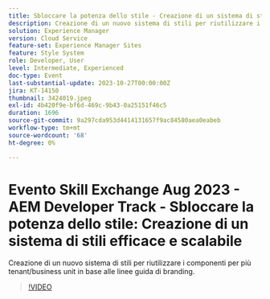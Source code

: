 ```yaml
---
title: Sbloccare la potenza dello stile - Creazione di un sistema di stili efficace e scalabile
description: Creazione di un nuovo sistema di stili per riutilizzare i componenti per più tenant/business unit in base alle linee guida di branding.
solution: Experience Manager
version: Cloud Service
feature-set: Experience Manager Sites
feature: Style System
role: Developer, User
level: Intermediate, Experienced
doc-type: Event
last-substantial-update: 2023-10-27T00:00:00Z
jira: KT-14150
thumbnail: 3424019.jpeg
exl-id: 4b420f9e-bf6d-469c-9b43-0a25151f46c5
duration: 1696
source-git-commit: 9a297cda953d4414131657f9ac84580aea0eabeb
workflow-type: tm+mt
source-wordcount: '68'
ht-degree: 0%

---
```



# Evento Skill Exchange Aug 2023 - AEM Developer Track - Sbloccare la potenza dello stile: Creazione di un sistema di stili efficace e scalabile

Creazione di un nuovo sistema di stili per riutilizzare i componenti per più tenant/business unit in base alle linee guida di branding.

>[!VIDEO](https://video.tv.adobe.com/v/3424019/?learn=on)
